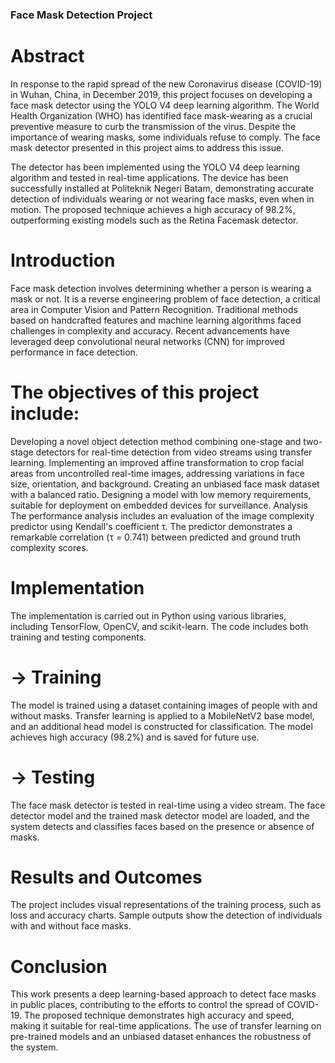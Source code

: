 ### Face Mask Detection Project
# Abstract
In response to the rapid spread of the new Coronavirus disease (COVID-19) in Wuhan, China, in December 2019, this project focuses on developing a face mask detector using the YOLO V4 deep learning algorithm. The World Health Organization (WHO) has identified face mask-wearing as a crucial preventive measure to curb the transmission of the virus. Despite the importance of wearing masks, some individuals refuse to comply. The face mask detector presented in this project aims to address this issue.

The detector has been implemented using the YOLO V4 deep learning algorithm and tested in real-time applications. The device has been successfully installed at Politeknik Negeri Batam, demonstrating accurate detection of individuals wearing or not wearing face masks, even when in motion. The proposed technique achieves a high accuracy of 98.2%, outperforming existing models such as the Retina Facemask detector.

# Introduction
Face mask detection involves determining whether a person is wearing a mask or not. It is a reverse engineering problem of face detection, a critical area in Computer Vision and Pattern Recognition. Traditional methods based on handcrafted features and machine learning algorithms faced challenges in complexity and accuracy. Recent advancements have leveraged deep convolutional neural networks (CNN) for improved performance in face detection.

# The objectives of this project include:

Developing a novel object detection method combining one-stage and two-stage detectors for real-time detection from video streams using transfer learning.
Implementing an improved affine transformation to crop facial areas from uncontrolled real-time images, addressing variations in face size, orientation, and background.
Creating an unbiased face mask dataset with a balanced ratio.
Designing a model with low memory requirements, suitable for deployment on embedded devices for surveillance.
Analysis
The performance analysis includes an evaluation of the image complexity predictor using Kendall's coefficient τ. The predictor demonstrates a remarkable correlation (τ = 0.741) between predicted and ground truth complexity scores.

# Implementation
The implementation is carried out in Python using various libraries, including TensorFlow, OpenCV, and scikit-learn. The code includes both training and testing components.

# -> Training
The model is trained using a dataset containing images of people with and without masks. Transfer learning is applied to a MobileNetV2 base model, and an additional head model is constructed for classification. The model achieves high accuracy (98.2%) and is saved for future use.

# -> Testing
The face mask detector is tested in real-time using a video stream. The face detector model and the trained mask detector model are loaded, and the system detects and classifies faces based on the presence or absence of masks.

# Results and Outcomes
The project includes visual representations of the training process, such as loss and accuracy charts. Sample outputs show the detection of individuals with and without face masks.

# Conclusion
This work presents a deep learning-based approach to detect face masks in public places, contributing to the efforts to control the spread of COVID-19. The proposed technique demonstrates high accuracy and speed, making it suitable for real-time applications. The use of transfer learning on pre-trained models and an unbiased dataset enhances the robustness of the system.

